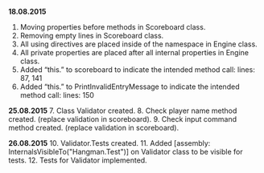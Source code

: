 **18.08.2015**
  1.	Moving properties before methods in Scoreboard class.
  2.	Removing empty lines in Scoreboard class.
  3.	All using directives are placed inside of the namespace in Engine class.
  4.	All private properties are placed after all internal properties in Engine class.
  5.	Added “this.” to scoreboard to indicate the intended method call: lines: 87, 141
  6.	Added “this.” to PrintInvalidEntryMessage to indicate the intended method call: lines: 150

**25.08.2015**
  7.	Class Validator created.
  8.	Check player name method created. (replace validation in scoreboard).
  9.	Check input command method created. (replace validation in scoreboard).
  
**26.08.2015**
  10. Validator.Tests created.
  11. Added [assembly: InternalsVisibleTo("Hangman.Test")] on Validator class to be visible for tests.
  12. Tests for Validator implemented.
	

